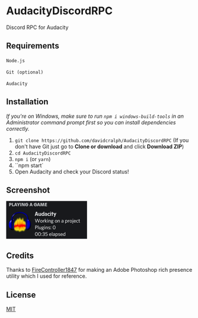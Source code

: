 # AudacityDiscordRPC
Discord RPC for Audacity

## Requirements
``Node.js``

``Git (optional)``

``Audacity``

## Installation
*If you're on Windows, make sure to run ``npm i windows-build-tools`` in an Administrator command prompt first so you can install dependencies correctly.*
1. ``git clone https://github.com/davidcralph/AudacityDiscordRPC`` (If you don't have Git just go to **Clone or download** and click **Download ZIP**)
2. ``cd AudacityDiscordRPC``
3. ``npm i`` (or ``yarn``)
4. ``npm start`
5. Open Audacity and check your Discord status!

## Screenshot
<img src='screenshot.png'>

## Credits
Thanks to [FireController1847](https://github.com/FireController1847/photoshop-rich-presence) for making an Adobe Photoshop rich presence utility which I used for reference.

## License
[MIT](https://github.com/davidcralph/AudacityDiscordRPC)
